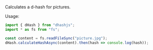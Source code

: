 Calculates a d-hash for pictures.

Usage:

```js
import { dHash } from "dhashjs";
import * as fs from "fs";

const content = fs.readFileSync("picture.jpg");
dHash.calculateHashAsync(content).then(hash => console.log(hash));
```